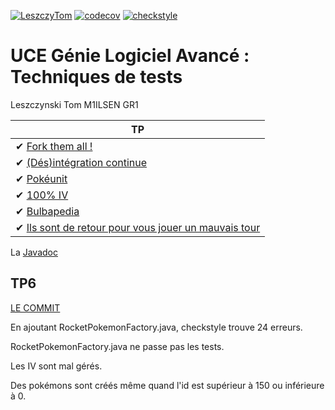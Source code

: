 [![LeszczyTom](https://circleci.com/gh/LeszczyTom/ceri-m1-techniques-de-test.svg?style=svg)](https://app.circleci.com/pipelines/github/LeszczyTom/ceri-m1-techniques-de-test?filter=all)
[![codecov](https://codecov.io/gh/LeszczyTom/ceri-m1-techniques-de-test/branch/master/graph/badge.svg?token=IHHC7NL2HK)](https://codecov.io/gh/LeszczyTom/ceri-m1-techniques-de-test)
[![checkstyle](https://gist.githubusercontent.com/LeszczyTom/7c4b96672dae6e5b47f99194266ef5a9/raw/badge.svg)](https://checkstyle.sourceforge.io/)
# UCE Génie Logiciel Avancé : Techniques de tests
  
Leszczynski Tom M1ILSEN GR1

| TP|
| -----|
|✔ [Fork them all !](TPs/TP1.md)|
|✔ [(Dés)intégration continue](TPs/TP2.md)|
|✔ [Pokéunit](TPs/TP3.md)|
|✔ [100% IV](TPs/TP4.md)|
|✔ [Bulbapedia](TPs/TP5.md)|
|✔ [Ils sont de retour pour vous jouer un mauvais tour](TPs/TP6.md)|

La [Javadoc](https://www.leszczytom.fr/ceri-m1-techniques-de-test/fr/univavignon/pokedex/api/package-summary.html)
## TP6

[LE COMMIT](https://github.com/LeszczyTom/ceri-m1-techniques-de-test/commit/65350314249b5fdf24b78b91677d0327ed5702bc)

En ajoutant RocketPokemonFactory.java, checkstyle trouve 24 erreurs.

RocketPokemonFactory.java ne passe pas les tests.

Les IV sont mal gérés.

Des pokémons sont créés même quand l'id est supérieur à 150 ou inférieure à 0.
